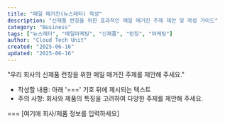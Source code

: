 ```yaml
---
title: "메일 매거진(뉴스레터) 작성"
description: "신제품 런칭을 위한 효과적인 메일 매거진 주제 제안 및 작성 가이드"
category: "Business"
tags: ["뉴스레터", "메일마케팅", "신제품", "런칭", "마케팅"]
author: "Cloud Tech Unit"
created: "2025-06-16"
updated: "2025-06-16"
---
```


"우리 회사의 신제품 런칭을 위한 메일 매거진 주제를 제안해 주세요."

* 작성할 내용: 아래 '===' 기호 뒤에 제시되는 텍스트
* 주의 사항: 회사와 제품의 특징을 고려하여 다양한 주제를 제안해 주세요.

===
[여기에 회사/제품 정보를 입력하세요]
